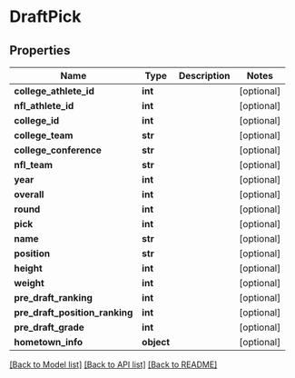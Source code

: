 # DraftPick

## Properties
Name | Type | Description | Notes
------------ | ------------- | ------------- | -------------
**college_athlete_id** | **int** |  | [optional] 
**nfl_athlete_id** | **int** |  | [optional] 
**college_id** | **int** |  | [optional] 
**college_team** | **str** |  | [optional] 
**college_conference** | **str** |  | [optional] 
**nfl_team** | **str** |  | [optional] 
**year** | **int** |  | [optional] 
**overall** | **int** |  | [optional] 
**round** | **int** |  | [optional] 
**pick** | **int** |  | [optional] 
**name** | **str** |  | [optional] 
**position** | **str** |  | [optional] 
**height** | **int** |  | [optional] 
**weight** | **int** |  | [optional] 
**pre_draft_ranking** | **int** |  | [optional] 
**pre_draft_position_ranking** | **int** |  | [optional] 
**pre_draft_grade** | **int** |  | [optional] 
**hometown_info** | **object** |  | [optional] 

[[Back to Model list]](../README.md#documentation-for-models) [[Back to API list]](../README.md#documentation-for-api-endpoints) [[Back to README]](../README.md)


